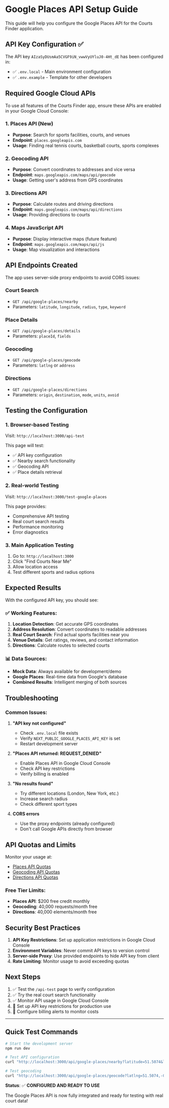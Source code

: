 # Google Places API Setup Guide

This guide will help you configure the Google Places API for the Courts Finder application.

## API Key Configuration ✅

The API key `AIzaSyDUsmAa5CVGF9iN_vwwVyUYluJ0-4Ht_dE` has been configured in:

- ✅ `.env.local` - Main environment configuration
- ✅ `.env.example` - Template for other developers

## Required Google Cloud APIs

To use all features of the Courts Finder app, ensure these APIs are enabled in your Google Cloud Console:

### 1. Places API (New)
- **Purpose**: Search for sports facilities, courts, and venues
- **Endpoint**: `places.googleapis.com`
- **Usage**: Finding real tennis courts, basketball courts, sports complexes

### 2. Geocoding API
- **Purpose**: Convert coordinates to addresses and vice versa
- **Endpoint**: `maps.googleapis.com/maps/api/geocode`
- **Usage**: Getting user's address from GPS coordinates

### 3. Directions API
- **Purpose**: Calculate routes and driving directions
- **Endpoint**: `maps.googleapis.com/maps/api/directions`
- **Usage**: Providing directions to courts

### 4. Maps JavaScript API
- **Purpose**: Display interactive maps (future feature)
- **Endpoint**: `maps.googleapis.com/maps/api/js`
- **Usage**: Map visualization and interactions

## API Endpoints Created

The app uses server-side proxy endpoints to avoid CORS issues:

### Court Search
- `GET /api/google-places/nearby`
- Parameters: `latitude`, `longitude`, `radius`, `type`, `keyword`

### Place Details
- `GET /api/google-places/details`
- Parameters: `placeId`, `fields`

### Geocoding
- `GET /api/google-places/geocode`
- Parameters: `latlng` or `address`

### Directions
- `GET /api/google-places/directions`
- Parameters: `origin`, `destination`, `mode`, `units`, `avoid`

## Testing the Configuration

### 1. Browser-based Testing
Visit: `http://localhost:3000/api-test`

This page will test:
- ✅ API key configuration
- ✅ Nearby search functionality
- ✅ Geocoding API
- ✅ Place details retrieval

### 2. Real-world Testing
Visit: `http://localhost:3000/test-google-places`

This page provides:
- Comprehensive API testing
- Real court search results
- Performance monitoring
- Error diagnostics

### 3. Main Application Testing
1. Go to: `http://localhost:3000`
2. Click "Find Courts Near Me"
3. Allow location access
4. Test different sports and radius options

## Expected Results

With the configured API key, you should see:

### ✅ Working Features:
1. **Location Detection**: Get accurate GPS coordinates
2. **Address Resolution**: Convert coordinates to readable addresses
3. **Real Court Search**: Find actual sports facilities near you
4. **Venue Details**: Get ratings, reviews, and contact information
5. **Directions**: Calculate routes to selected courts

### 📊 Data Sources:
- **Mock Data**: Always available for development/demo
- **Google Places**: Real-time data from Google's database
- **Combined Results**: Intelligent merging of both sources

## Troubleshooting

### Common Issues:

1. **"API key not configured"**
   - Check `.env.local` file exists
   - Verify `NEXT_PUBLIC_GOOGLE_PLACES_API_KEY` is set
   - Restart development server

2. **"Places API returned: REQUEST_DENIED"**
   - Enable Places API in Google Cloud Console
   - Check API key restrictions
   - Verify billing is enabled

3. **"No results found"**
   - Try different locations (London, New York, etc.)
   - Increase search radius
   - Check different sport types

4. **CORS errors**
   - Use the proxy endpoints (already configured)
   - Don't call Google APIs directly from browser

## API Quotas and Limits

Monitor your usage at:
- [Places API Quotas](https://console.cloud.google.com/apis/api/places-backend.googleapis.com/quotas)
- [Geocoding API Quotas](https://console.cloud.google.com/apis/api/geocoding-backend.googleapis.com/quotas)
- [Directions API Quotas](https://console.cloud.google.com/apis/api/directions-backend.googleapis.com/quotas)

### Free Tier Limits:
- **Places API**: $200 free credit monthly
- **Geocoding**: 40,000 requests/month free
- **Directions**: 40,000 elements/month free

## Security Best Practices

1. **API Key Restrictions**: Set up application restrictions in Google Cloud Console
2. **Environment Variables**: Never commit API keys to version control
3. **Server-side Proxy**: Use provided endpoints to hide API key from client
4. **Rate Limiting**: Monitor usage to avoid exceeding quotas

## Next Steps

1. ✅ Test the `/api-test` page to verify configuration
2. ✅ Try the real court search functionality
3. ✅ Monitor API usage in Google Cloud Console
4. 🔄 Set up API key restrictions for production use
5. 🔄 Configure billing alerts to monitor costs

---

## Quick Test Commands

```bash
# Start the development server
npm run dev

# Test API configuration
curl "http://localhost:3000/api/google-places/nearby?latitude=51.5074&longitude=-0.1278&radius=5000&type=sports_complex"

# Test geocoding
curl "http://localhost:3000/api/google-places/geocode?latlng=51.5074,-0.1278"
```

**Status**: ✅ **CONFIGURED AND READY TO USE**

The Google Places API is now fully integrated and ready for testing with real court data!